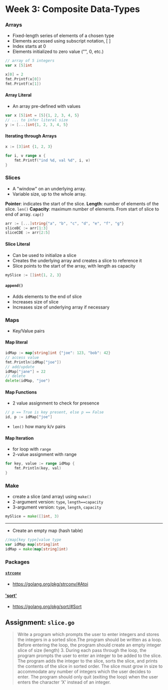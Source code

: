 # Week 3: Composite Data-Types

### Arrays

* Fixed-length series of elements of a chosen type
* Elements accessed using subscript notation, [ ]
* Index starts at 0
* Elements initialized to zero value ("", 0, etc.)

```go
// array of 5 integers
var x [5]int

x[0] = 2
fmt.Printf(x[0])
fmt.Printf(x[1])
```

#### Array Literal
* An array pre-defined with values
```go
var x [5]int = [5]{1, 2, 3, 4, 5}
// ... to infer literal size
y := [...]int{1, 2, 3, 4, 5}
```

#### Iterating through Arrays
```go
x := [3]int {1, 2, 3}

for i, v range x {
    fmt.Printf("ind %d, val %d", i, v)
}
```

### Slices

* A "window" on an underlying array.
* Variable size, up to the whole array.

**Pointer**: indicates the start of the slice.
**Length**: number of elements of the slice. `len()`
**Capacity**: maximum number of elements. From start of slice to end of array. `cap()`
```go
arr := [...]string{"a", "b", "c", "d", "e", "f", "g"}
sliceBC := arr[1:3]
sliceCDE := arr[2:5]
```

#### Slice Literal
* Can be used to initialize a slice
* Creates the underlying array and creates a slice to reference it
* Slice points to the start of the array, with length as capacity
```go
mySlice := []int{1, 2, 3}
```

#### `append()`
* Adds elements to the end of slice
* Increases size of slice
* Increases size of underlying array if necessary

### Maps
* Key/Value pairs

#### Map literal
```go
idMap := map[string]int {"joe": 123, "bob": 42}
// access value
fmt.Println(idMap["joe"])
// add/update
idMap["jane"] = 22
// delete
delete(idMap, "joe")
```

#### Map Functions

* 2 value assignment to check for presence
```go
// p == True is key present, else p == False
id, p := idMap["joe"]
```
* `len()` how many k/v pairs

#### Map Iteration

* for loop with `range`
* 2-value assignment with range
```go
for key, value := range idMap {
    fmt.Println(key, val)
}
```


### Make
* create a slice (and array) using `make()`
* 2-argument version: `type`, `length==capacity`
* 3-argument version: `type`, `length`, `capacity`
```go
mySlice = make([]int, 3)
```
--------------------------------------------------
* Create an empty map (hash table)
```go
//map[key type]value type
var idMap map[string]int
idMap = make(map[string]int)
```

### Packages 

#### [`strconv`](https://golang.org/pkg/strconv/)

* https://golang.org/pkg/strconv/#Atoi

#### ['sort'](https://golang.org/pkg/sort/)

* https://golang.org/pkg/sort/#Sort

## Assignment: `slice.go`

>Write a program which prompts the user to enter integers and stores the integers in a sorted slice.The program should be written as a loop. Before entering the loop, the program should create an empty integer slice of size (length) 3. During each pass through the loop, the program prompts the user to enter an integer to be added to the slice. The program adds the integer to the slice, sorts the slice, and prints the contents of the slice in sorted order. The slice must grow in size to accommodate any number of integers which the user decides to enter. The program should only quit (exiting the loop) when the user enters the character ‘X’ instead of an integer.
